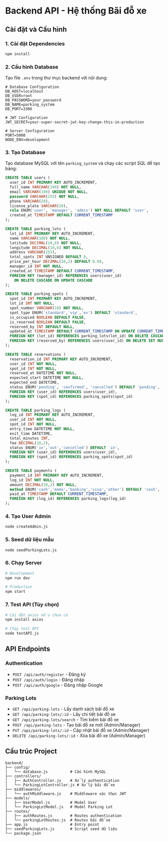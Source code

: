 # Backend API - Hệ thống Bãi đỗ xe

## Cài đặt và Cấu hình

### 1. Cài đặt Dependencies
```bash
npm install
```

### 2. Cấu hình Database
Tạo file `.env` trong thư mục backend với nội dung:

```env
# Database Configuration
DB_HOST=localhost
DB_USER=root
DB_PASSWORD=your_password
DB_NAME=parking_system
DB_PORT=3306

# JWT Configuration
JWT_SECRET=your-super-secret-jwt-key-change-this-in-production

# Server Configuration
PORT=5000
NODE_ENV=development
```

### 3. Tạo Database
Tạo database MySQL với tên `parking_system` và chạy các script SQL để tạo bảng:

```sql
CREATE TABLE users (
  user_id INT PRIMARY KEY AUTO_INCREMENT,
  full_name VARCHAR(100) NOT NULL,
  email VARCHAR(100) UNIQUE NOT NULL,
  password VARCHAR(255) NOT NULL,
  phone VARCHAR(20),
  license_plate VARCHAR(20),
  role ENUM('user', 'manager', 'admin') NOT NULL DEFAULT 'user',
  created_at TIMESTAMP DEFAULT CURRENT_TIMESTAMP
);

CREATE TABLE parking_lots (
  lot_id INT PRIMARY KEY AUTO_INCREMENT,
  name VARCHAR(100) NOT NULL,
  latitude DECIMAL(10,6) NOT NULL,
  longitude DECIMAL(10,6) NOT NULL,
  address VARCHAR(255),
  total_spots INT UNSIGNED DEFAULT 0,
  price_per_hour DECIMAL(10,2) DEFAULT 0.00,
  manager_id INT NOT NULL,
  created_at TIMESTAMP DEFAULT CURRENT_TIMESTAMP,
  FOREIGN KEY (manager_id) REFERENCES users(user_id)
    ON DELETE CASCADE ON UPDATE CASCADE
);

CREATE TABLE parking_spots (
  spot_id INT PRIMARY KEY AUTO_INCREMENT,
  lot_id INT NOT NULL,
  spot_number VARCHAR(10) NOT NULL,
  spot_type ENUM('standard','vip','ev') DEFAULT 'standard',
  is_occupied BOOLEAN DEFAULT FALSE,
  is_reserved BOOLEAN DEFAULT FALSE,
  reserved_by INT DEFAULT NULL,
  updated_at TIMESTAMP DEFAULT CURRENT_TIMESTAMP ON UPDATE CURRENT_TIMESTAMP,
  FOREIGN KEY (lot_id) REFERENCES parking_lots(lot_id) ON DELETE CASCADE,
  FOREIGN KEY (reserved_by) REFERENCES users(user_id) ON DELETE SET NULL
);

CREATE TABLE reservations (
  reservation_id INT PRIMARY KEY AUTO_INCREMENT,
  user_id INT NOT NULL,
  spot_id INT NOT NULL,
  reserved_at DATETIME NOT NULL,
  expected_start DATETIME NOT NULL,
  expected_end DATETIME,
  status ENUM('pending', 'confirmed', 'cancelled') DEFAULT 'pending',
  FOREIGN KEY (user_id) REFERENCES users(user_id),
  FOREIGN KEY (spot_id) REFERENCES parking_spots(spot_id)
);

CREATE TABLE parking_logs (
  log_id INT PRIMARY KEY AUTO_INCREMENT,
  user_id INT NOT NULL,
  spot_id INT NOT NULL,
  entry_time DATETIME NOT NULL,
  exit_time DATETIME,
  total_minutes INT,
  fee DECIMAL(10,2),
  status ENUM('in','out','cancelled') DEFAULT 'in',
  FOREIGN KEY (user_id) REFERENCES users(user_id),
  FOREIGN KEY (spot_id) REFERENCES parking_spots(spot_id)
);

CREATE TABLE payments (
  payment_id INT PRIMARY KEY AUTO_INCREMENT,
  log_id INT NOT NULL,
  amount DECIMAL(10,2) NOT NULL,
  method ENUM('cash','momo','banking','visa','other') DEFAULT 'cash',
  paid_at TIMESTAMP DEFAULT CURRENT_TIMESTAMP,
  FOREIGN KEY (log_id) REFERENCES parking_logs(log_id)
);
```

### 4. Tạo User Admin
```bash
node createAdmin.js
```

### 5. Seed dữ liệu mẫu
```bash
node seedParkingLots.js
```

### 6. Chạy Server
```bash
# Development
npm run dev

# Production
npm start
```

### 7. Test API (Tùy chọn)
```bash
# Cài đặt axios nếu chưa có
npm install axios

# Chạy test API
node testAPI.js
```

## API Endpoints

### Authentication
- `POST /api/auth/register` - Đăng ký
- `POST /api/auth/login` - Đăng nhập
- `POST /api/auth/google` - Đăng nhập Google

### Parking Lots
- `GET /api/parking-lots` - Lấy danh sách bãi đỗ xe
- `GET /api/parking-lots/:id` - Lấy chi tiết bãi đỗ xe
- `GET /api/parking-lots/search` - Tìm kiếm bãi đỗ xe
- `POST /api/parking-lots` - Tạo bãi đỗ xe mới (Admin/Manager)
- `PUT /api/parking-lots/:id` - Cập nhật bãi đỗ xe (Admin/Manager)
- `DELETE /api/parking-lots/:id` - Xóa bãi đỗ xe (Admin/Manager)

## Cấu trúc Project

```
backend/
├── config/
│   └── database.js          # Cấu hình MySQL
├── controllers/
│   ├── AuthController.js    # Xử lý authentication
│   └── ParkingLotController.js # Xử lý bãi đỗ xe
├── middlewares/
│   └── authMiddleware.js    # Middleware xác thực JWT
├── models/
│   ├── UserModel.js         # Model User
│   └── ParkingLotModel.js   # Model Parking Lot
├── routes/
│   ├── authRoutes.js        # Routes authentication
│   └── parkingLotRoutes.js  # Routes bãi đỗ xe
├── app.js                   # Entry point
├── seedParkingLots.js       # Script seed dữ liệu
└── package.json
```
